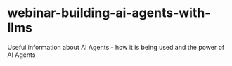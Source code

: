 # webinar-building-ai-agents-with-llms
 Useful information about AI Agents - how it is being used and the power of AI Agents

